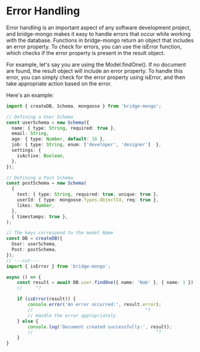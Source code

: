 # Error Handling

Error handling is an important aspect of any software development project, and bridge-mongo makes it easy to handle errors that occur while working with the database. Functions in bridge-mongo return an object that includes an error property. To check for errors, you can use the isError function, which checks if the error property is present in the result object.

For example, let's say you are using the Model.findOne(). If no document are found, the result object will include an error property. To handle this error, you can simply check for the error property using isError, and then take appropriate action based on the error.

Here's an example:

```ts twoslash
import { createDB, Schema, mongoose } from 'bridge-mongo';

// Defining a User Schema
const userSchema = new Schema({
  name: { type: String, required: true },
  email: String,
  age: { type: Number, default: 18 },
  job: { type: String, enum: ['developer', 'designer']  },
  settings: {
    isActive: Boolean,
  },
});

// Defining a Post Schema
const postSchema = new Schema(
  {
    text: { type: String, required: true, unique: true },
    userId: { type: mongoose.Types.ObjectId, req: true },
    likes: Number,
  },
  { timestamps: true },
);

// The keys correspond to the model Name
const DB = createDB({
  User: userSchema,
  Post: postSchema,
});
// ---cut---
import { isError } from 'bridge-mongo';

async () => {
    const result = await DB.user.findOne({ name: 'Nab' }, { name: 1 });
    //     ^? 

    if (isError(result)) {
        console.error('An error occurred:', result.error);
        //                                          ^?
        // Handle the error appropriately
    } else {
        console.log('Document created successfully:', result);
        //                                              ^?
    }
}
```